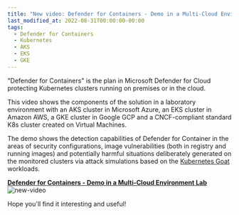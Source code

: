 ```yaml
---
title: "New video: Defender for Containers - Demo in a Multi-Cloud Environment Lab"
last_modified_at: 2022-08-31T00:00:00-00:00
tags:
  - Defender for Containers
  - Kubernetes
  - AKS
  - EKS
  - GKE
---
```


"Defender for Containers" is the plan in Microsoft Defender for Cloud protecting Kubernetes clusters running on premises or in the cloud. 

This video shows the components of the solution in a laboratory environment with an AKS cluster in Microsoft Azure, an EKS cluster in Amazon AWS, a GKE cluster in Google GCP and a CNCF-compliant standard K8s cluster created on Virtual Machines. 

The demo shows the detection capabilities of Defender for Container in the areas of security configurations, image vulnerabilities (both in registry and running images) and potentially harmful situations deliberately generated on the monitored clusters via attack simulations based on the [Kubernetes Goat](https://madhuakula.com/kubernetes-goat/docs/) workloads.

**[Defender for Containers - Demo in a Multi-Cloud Environment Lab](https://www.youtube.com/watch?v=62_Cj6yseno)**
![new-video](https://raw.githubusercontent.com/stefanpems/stefanpems.github.io/master/assets/2022-08-31-Video%20-%20Defender%20for%20Containers%20-%20Demo%20in%20a%20Multi-Cloud%20Environment%20Lab/thumbnail.png)

Hope you'll find it interesting and useful!